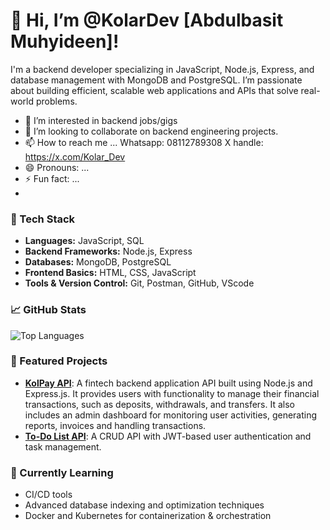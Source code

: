 # 👋 Hi, I’m @KolarDev [Abdulbasit Muhyideen]!
I'm a backend developer specializing in JavaScript, Node.js, Express, and database management with MongoDB and PostgreSQL. I’m passionate about building efficient, scalable web applications and APIs that solve real-world problems.

- 👀 I’m interested in backend jobs/gigs
- 💞️ I’m looking to collaborate on backend engineering projects.
- 📫 How to reach me ...
  Whatsapp: 08112789308
  X handle: https://x.com/Kolar_Dev
- 😄 Pronouns: ...
- ⚡ Fun fact: ...
- 
### 🔧 Tech Stack
- **Languages:** JavaScript, SQL
- **Backend Frameworks:** Node.js, Express
- **Databases:** MongoDB, PostgreSQL
- **Frontend Basics:** HTML, CSS, JavaScript
- **Tools & Version Control:** Git, Postman, GitHub, VScode

### 📈 GitHub Stats
![Top Languages](https://github-readme-stats.vercel.app/api/top-langs/?username=KolarDev&layout=compact&theme=radical)

### 🚀 Featured Projects
- **[KolPay API](https://github.com/KolarDev/KolPay)**:  A fintech backend application API built using Node.js and Express.js. It provides users with functionality to manage their financial transactions, such as deposits, withdrawals, and transfers. It also includes an admin dashboard for monitoring user activities, generating reports, invoices and handling transactions.
- **[To-Do List API](https://github.com/yourusername/todo-list-api)**: A CRUD API with JWT-based user authentication and task management.

### 🌱 Currently Learning
- CI/CD tools
- Advanced database indexing and optimization techniques
- Docker and Kubernetes for containerization & orchestration
